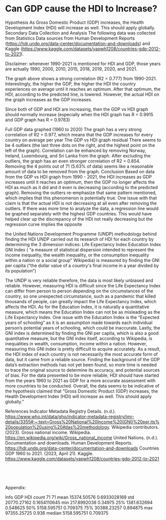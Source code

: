 ﻿# Can GDP cause the HDI to Increase?
Hypothesis
As Gross Domestic Product (GDP) increases, the Health Development Index (HDI) will increase as well. This should apply globally.
Secondary Data Collection and Analysis The following data was collected from Statistics Data sources from Human Development Reports (https://hdr.undp.org/data-center/documentation-and-downloads) and Kaggle (https://www.kaggle.com/datasets/yapwh1208/countries-gdp-2012-to-2021).

Disclaimer:  whenever 1990-2021 is mentioned for HDI and GDP, those years are actually 1990, 2000, 2010, 2015, 2018, 2019, 2020, and 2021.

The graph above shows a strong correlation (R2 = 0.777) from 1990-2021.
Interestingly, the higher the GDP, the higher the HDI the country experiences on average until it reaches an optimum. After that optimum, the HDI, according to the predicted line, is lowered. However, the actual HDI on the graph increases as the GDP increases.



Since both of GDP and HDI are increasing, then the GDP vs HDI graph should normally increase (especially when the HDI graph has R = 0.9915 and GDP graph has R = 0.9783)

Full GDP data graphed (1960 to 2020)
The graph has a very strong correlation of R2 = 0.977, which means that the GDP increases for every country on average per year
The GDP vs HDI graph residual
There seems to be 4 outliers (the last three dots on the right, and the highest point on the left of the graph). Correlation can be enhanced by removing Norway, Ireland, Luxembourg, and Sri Lanka from the graph.
After excluding the outliers, the graph has an even stronger correlation of R2 = 0.854. Removing the 4 points out of 71 (5.63% of data) seems like a reasonable amount of data to be removed from the graph.
Conclusion
Based on data from the GDP vs HDI graph from 1990 - 2021, the HDI increases as GDP increases until it reaches an optimum, then the GDP no longer affects the HDI as much as it did and it even is decreasing (according to the predicted graph). Removing the outliers re-emphasize that same pattern mentioned, which implies that this phenomenon is potentially true. One issue with that claim is that the actual HDI is not decreasing at all even after removing the outliers. If there was more time to analyze the data, a regression line would be graphed separately with the highest GDP countries. This would have helped clear up the discrepancy of the HDI not really decreasing but the regression curve implies the opposite 


the United Nations Development Programme (UNDP) methodology behind finding the HDI
UNDP carried out its research of HDI for each country by determining the 3 dimension indices:
Life Expectancy Index
Education Index
GNI Index ( “a measure of statistical dispersion intended to represent the income inequality, the wealth inequality, or the consumption inequality within a nation or a social group” Wikipedia) is measured by finding the GNI per capita (“the dollar value of a country's final income in a year divided by its population”)

The UNDP is very reliable therefore, the data is most likely unbiased and reliable. However, measuring HDI is difficult since the Life Expectancy Index can differ from person to person depending on the circumstances of the country, so one unexpected circumstance, such as a pandemic that killed thousands of people, can greatly impact the Life Expectancy Index, which affects the HDI. As for the Education Index, it is naturally a quantitative measure, which means the Education Index can not be as misleading as the Life Expectancy Index. One issue with the Education Index is the “Expected years of schooling” as it is an assumption made towards each individual person’s potential years of schooling, which could be inaccurate. Lastly, the GNI index is determined by finding the GNI per capita, which is also a good quantitative measure, but the GNI index itself, according to Wikipedia, is inequalities in wealth, consumption, income within a nation. However, measuring this GNI index is pretty difficult to acquire accurately. As a result, the HDI index of each country is not necessarily the most accurate form of data, but it came from a reliable source.
Finding the background of the GDP data’s extraction methods has not yet been found, so more time is needed to trace the original source to determine its accuracy, and potential sources of bias.
For the data presented to be more reliable, HDI should have started from the years 1960 to 2021 as GDP for a more accurate assessment with more countries to be conducted.
Overall, the data seems to be indicative of the hypothesis claimed that “Gross Domestic Product (GDP) increases, the Health Development Index (HDI) will increase as well. This should apply globally.”


References
Indicator Metadata Registry Details. (n.d.). https://www.who.int/data/gho/indicator-metadata-registry/imr-details/3355#:~:text=Gross%20National%20Income%20(GNI)%20per,its%20population%20using%20Atlas%20methodology.
Wikipedia contributors. (2023). Gross national income. Wikipedia. https://en.wikipedia.org/wiki/Gross_national_income
United Nations. (n.d.). Documentation and downloads. Human Development Reports. https://hdr.undp.org/data-center/documentation-and-downloads
Countries GDP 1960 to 2021. (2023, April 21). Kaggle. https://www.kaggle.com/datasets/yapwh1208/countries-gdp-2012-to-2021

‌

‌



Appendix:

Info
GDP
HDI
count
71
71
mean
15374.50576
0.6933028169
std
20770.27162
0.1654110645
min
217.8992038
0.34975
25%
1381.632694
0.548625
50%
5158.595751
0.709375
75%
30388.23257
0.894875
max
97355.25725
0.936
median
5158.595751
0.709375



